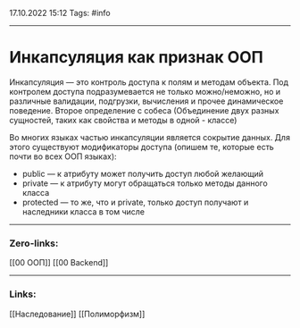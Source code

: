 17.10.2022 15:12
Tags: #info 

---
# Инкапсуляция как признак ООП
Инкапсуляция — это контроль доступа к полям и методам объекта. Под контролем доступа подразумевается не только можно/неможно, но и различные валидации, подгрузки, вычисления и прочее динамическое поведение.
Второе определение с собеса (Объединение двух разных сущностей, таких как свойства и методы в одной - классе)

Во многих языках частью инкапсуляции является сокрытие данных. Для этого существуют модификаторы доступа (опишем те, которые есть почти во всех ООП языках):
-   publiс — к атрибуту может получить доступ любой желающий
-   private — к атрибуту могут обращаться только методы данного класса
-   protected — то же, что и private, только доступ получают и наследники класса в том числе

---
### Zero-links:
[[00 ООП]] [[00 Backend]]

---
### Links:
[[Наследование]] [[Полиморфизм]]
